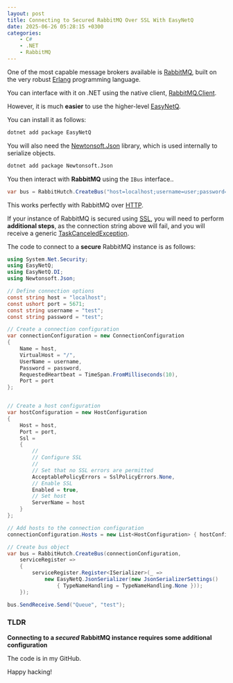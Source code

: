 ```yaml
---
layout: post
title: Connecting to Secured RabbitMQ Over SSL With EasyNetQ
date: 2025-06-26 05:28:15 +0300
categories:
    - C#
    - .NET
    - RabbitMQ
---
```


One of the most capable message brokers available is [RabbitMQ](https://www.rabbitmq.com/), built on the very robust [Erlang](https://www.erlang.org/) programming language.

You can interface with it on .NET using the native client, [RabbitMQ.Client](https://www.nuget.org/packages/RabbitMQ.Client/).

However, it is much **easier** to use the higher-level [EasyNetQ](https://www.nuget.org/packages/EasyNetQ/).

You can install it as follows:

```bash
dotnet add package EasyNetQ
```

You will also need the [Newtonsoft.Json](https://www.nuget.org/packages/Newtonsoft.Json) library, which is used internally to serialize objects.

```bash
dotnet add package Newtonsoft.Json
```

You then interact with **RabbitMQ** using the `IBus` interface..

```c#
var bus = RabbitHutch.CreateBus("host=localhost;username=user;password=YourStrongPassword123");
```

This works perfectly with RabbitMQ over [HTTP](https://developer.mozilla.org/en-US/docs/Web/HTTP).

If your instance of RabbitMQ is secured using [SSL](https://www.digicert.com/what-is-ssl-tls-and-https), you will need to perform **additional steps**, as the connection string above will fail, and you will receive a generic [TaskCanceledException](https://learn.microsoft.com/en-us/dotnet/api/system.threading.tasks.taskcanceledexception?view=net-9.0).

The code to connect to a **secure** RabbitMQ instance is as follows:

```c#
using System.Net.Security;
using EasyNetQ;
using EasyNetQ.DI;
using Newtonsoft.Json;

// Define connection options
const string host = "localhost";
const ushort port = 5671;
const string username = "test";
const string password = "test";

// Create a connection configuration
var connectionConfiguration = new ConnectionConfiguration
{
    Name = host,
    VirtualHost = "/",
    UserName = username,
    Password = password,
    RequestedHeartbeat = TimeSpan.FromMilliseconds(10),
    Port = port
};


// Create a host configuration
var hostConfiguration = new HostConfiguration
{
    Host = host,
    Port = port,
    Ssl =
    {
        //
        // Configure SSL
        //	
        // Set that no SSL errors are permitted
        AcceptablePolicyErrors = SslPolicyErrors.None,
        // Enable SSL
        Enabled = true,
        // Set host
        ServerName = host
    }
};

// Add hosts to the connection configuration
connectionConfiguration.Hosts = new List<HostConfiguration> { hostConfiguration };

// Create bus object
var bus = RabbitHutch.CreateBus(connectionConfiguration,
    serviceRegister =>
    {
        serviceRegister.Register<ISerializer>(_ =>
            new EasyNetQ.JsonSerializer(new JsonSerializerSettings()
                { TypeNameHandling = TypeNameHandling.None }));
    });

bus.SendReceive.Send("Queue", "test");
```

### TLDR

**Connecting to a *secured* RabbitMQ instance requires some additional configuration**

The code is in my GitHub.

Happy hacking!
